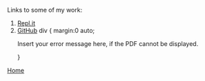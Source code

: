 Links to some of my work:

1. [Repl.it](https://replit.com/@WyattGeorge)
2. [GitHub](https://github.com/wyattg71/)
div {
    margin:0 auto;
    <object width="650" height="500" type="application/pdf" data="Resume_Wyatt_George.pdf?#zoom=85&scrollbar=0&toolbar=0&navpanes=0">
        <p>Insert your error message here, if the PDF cannot be displayed.</p>
    </object>
}

[Home](/)
